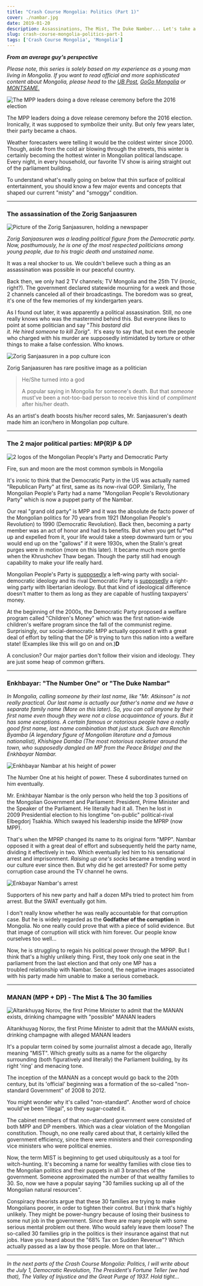 ```yaml
---
title: "Crash Course Mongolia: Politics (Part 1)"
cover: ./nambar.jpg
date: 2019-01-20
description: Assassinations, The Mist, The Duke Namber... Let's take a look at the key events, people in Mongolian Politics.
slug: crash-course-mongolia-politics-part-1
tags: ['Crash Course Mongolia', 'Mongolia']
---
```


_**From an average guy's perspective**_

_Please note, this series is solely based on my experience as a young man living in Mongolia. If you want to read official and more sophisticated content about Mongolia, please head to the_ [_UB Post_](http://ubpost.mongolnews.mn/)_,_ [_GoGo Mongolia_](http://mongolia.gogo.mn/) _or_ [_MONTSAME._](https://montsame.mn/en/)

![The MPP leaders doing a dove release ceremony before the 2016 election](./man_dove.jpg)

The MPP leaders doing a dove release ceremony before the 2016 election. Ironically, it was supposed to symbolize their unity. But only few years later, their party became a chaos.

Weather forecasters were telling it would be the coldest winter since 2000. Though, aside from the cold air blowing through the streets, this winter is certainly becoming the hottest winter in Mongolian political landscape. Every night, in every household, our favorite TV show is airing straight out of the parliament building.

To understand what's really going on below that thin surface of political entertainment, you should know a few major events and concepts that shaped our current "misty" and "smoggy" condition.

* * *

### The assassination of the Zorig Sanjaasuren

![Picture of the Zorig Sanjaasuren, holding a newspaper](./zorig_1.jpg)

_Zorig Sanjaasuren was a leading political figure from the Democratic party. Now, posthumously, he is one of the most respected politicians among young people, due to his tragic death and unstained name._

It was a real shocker to us. We couldn't believe such a thing as an assassination was possible in our peaceful country.

Back then, we only had 2 TV channels; TV Mongolia and the 25th TV (ironic, right?). The government declared statewide mourning for a week and those 2 channels canceled all of their broadcastings. The boredom was so great, it's one of the few memories of my kindergarten years.

As I found out later, it was apparently a political assassination. Still, no one really knows who was the mastermind behind this. But everyone likes to point at some politician and say "_This bastard did it. He hired someone to kill Zorig_".  It's easy to say that, but even the people who charged with his murder are supposedly intimidated by torture or other things to make a false confession. Who knows.

![Zorig Sanjaasuren in a pop culture icon ](./zorig_i_believe_in_mongolian.jpg)

Zorig Sanjaasuren has rare positive image as a politician

>   
> He/She turned into a god
> 
> A popular saying in Mongolia for someone's death. But that _someone_ must've been a not-too-bad person to receive this kind of _compliment_ after his/her death.

As an artist's death boosts his/her record sales, Mr. Sanjaasuren's death made him an icon/hero in Mongolian pop culture.

* * *

### The 2 major political parties: MP(R)P & DP

![2 logos of the Mongolian People's Party and Democratic Party](./man_an.png)

Fire, sun and moon are the most common symbols in Mongolia

It's ironic to think that the Democratic Party in the US was actually named "Republican Party" at first, same as its now-rival GOP. Similarly, The Mongolian People's Party had a name "Mongolian People's Revolutionary Party" which is now a puppet party of the Nambar.

Our real "grand old party" is MPP and it was the absolute de facto power of the Mongolian politics for 70 years from 1921 (Mongolian People's Revolution) to 1990 (Democratic Revolution). Back then, becoming a party member was an act of honor and had its benefits. But when you get fu\*\*ed up and expelled from it, your life would take a steep downward turn or you would end up on the "gallows" if it were 1930s, when the Stalin's great purges were in motion (more on this later). It became much more gentle when the Khrushchev Thaw began. Though the party still had enough capability to make your life really hard.

Mongolian People's Party is [supposedly](http://www.nam.mn/a/861) a left-wing party with social-democratic ideology and its rival Democratic Party is [supposedly](http://www.demparty.mn/static.php?mid=2&sid=2&id=1) a right-wing party with libertarian ideology. But that kind of ideological difference doesn't matter to them as long as they are capable of hustling taxpayers' money.

At the beginning of the 2000s, the Democratic Party proposed a welfare program called "Children's Money" which was the first nation-wide children's welfare program since the fall of the communist regime. Surprisingly, our social-democratic MPP actually opposed it with a great deal of effort by telling that the DP is trying to turn this nation into a welfare state! (Examples like this will go on and on.)**D**

A conclusion? Our major parties don't follow their vision and ideology. They are just some heap of common grifters.

* * *

### Enkhbayar: "The Number One" or "The Duke Nambar"

_In Mongolia, calling someone by their last name, like "Mr. Atkinson" is not really practical. Our last name is actually our father's name and we have a separate family name (More on this later). So, you can call anyone by their first name even though they were not a close acquaintance of yours. But it has some exceptions. A certain famous or notorious people have a really good first name, last name combination that just stuck. Such are Renchin Byamba (A legendary figure of Mongolian literature and a famous nationalist), Khishigee Damba (The most notorious racketeer around the town, who supposedly dangled an MP from the Peace Bridge) and the Enkhbayar Nambar._

![Enkhbayar Nambar at his height of power](./nambar.jpg)

The Number One at his height of power. These 4 subordinates turned on him eventually.

Mr. Enkhbayar Nambar is the only person who held the top 3 positions of the Mongolian Government and Parliament: President, Prime Minister and the Speaker of the Parliament. He literally had it all. Then he lost in  
2009 Presidential election to his longtime "on-public" political-rival Elbegdorj Tsakhia. Which swayed his leadership inside the MPRP (now MPP).

That's when the MPRP changed its name to its original form "MPP". Nambar opposed it with a great deal of effort and subsequently held the party name, dividing it effectively in two. Which eventually led him to his sensational arrest and imprisonment. _Raising up one's socks_ became a trending word in our culture ever since then. But why did he get arrested? For some petty corruption case around the TV channel he owns.

![Enkbayar Nambar's arrest](./nambar_arrest.jpeg)

Supporters of his new party and half a dozen MPs tried to protect him from arrest. But the SWAT eventually got him.

I don't really know whether he was really accountable for that corruption case. But he is widely regarded as the **Godfather of the corruption** in Mongolia. No one really could prove that with a piece of solid evidence. But that image of corruption will stick with him forever. Our people know ourselves too well...

Now, he is struggling to regain his political power through the MPRP. But I think that's a highly unlikely thing. First, they took only one seat in the parliament from the last election and that only one MP has a  
troubled relationship with Nambar. Second, the negative images associated with his party made him unable to make a serious comeback.

* * *

### MANAN (MPP + DP) - The Mist & The 30 families

![Altankhuyag Norov, the first Prime Minister to admit that the MANAN exists, drinking champagne with "possible" MANAN leaders](./manan_mist.jpg)

Altankhuyag Norov, the first Prime Minister to admit that the MANAN exists, drinking champagne with alleged MANAN leaders

It's a popular term coined by some journalist almost a decade ago, literally meaning "MIST". Which greatly suits as a name for the oligarchy surrounding (both figuratively and literally) the Parliament building, by its right 'ring' and menacing tone.

The inception of the MANAN as a concept would go back to the 20th century, but its 'official' beginning was a formation of the so-called "non-standard Government" of 2008 to 2012.

You might wonder why it's called "non-standard". Another word of choice would've been "illegal", so they sugar-coated it.

The cabinet members of that non-standard government were consisted of both MPP and DP members. Which was a clear violation of the Mongolian constitution. Though, no one really cared about that, it certainly killed the government efficiency, since there were ministers and their corresponding vice ministers who were political enemies.

Now, the term MIST is beginning to get used ubiquitously as a tool for witch-hunting. It's becoming a name for wealthy families with close ties to the Mongolian politics and their puppets in all 3 branches of the government. Someone approximated the number of that wealthy families to 30. So, now we have a popular saying "30 families sucking up all of the Mongolian natural resources".

Conspiracy theorists argue that these 30 families are trying to make Mongolians poorer, in order to tighten their control. But I think that's highly unlikely. They might be power-hungry because of losing their business to some nut job in the government. Since there are many people with some serious mental problem out there. Who would safely leave them loose? The so-called 30 families grip in the politics is their insurance against that nut jobs. Have you heard about the "68% Tax on Sudden Revenue"? Which actually passed as a law by those people. More on that later...

* * *

_In the next parts of the Crash Course Mongolia: Politics, I will write about the July 1, Democratic Revolution, The President's Fortune Teller (we had that), The Valley of Injustice and the Great Purge of 1937. Hold tight..._